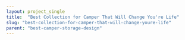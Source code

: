```yaml
---
layout: project_single
title:  "Best Collection for Camper That Will Change You're Life"
slug: "best-collection-for-camper-that-will-change-youre-life"
parent: "best-camper-storage-design"
---
```

 